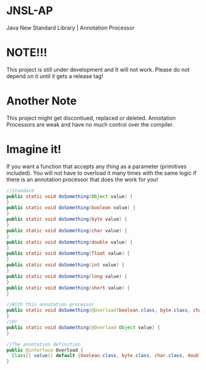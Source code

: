 # JNSL-AP
Java New Standard Library | Annotation Processor

# **NOTE!!!**
This project is still under development and It will not work.
Please do not depend on it until it gets a release tag! 

# **Another Note**
This project might get discontiued, replaced or deleted. Annotation Processors are weak and have no much control over the compiler.

# Imagine it!
If you want a function that accepts any thing as a parameter (primitives included).
You will not have to overload it many times with the same logic if there is an
annotation processor that does the work for you!


```java
//Standard
public static void doSomething(Object value) {
}
public static void doSomething(boolean value) {
}
public static void doSomething(byte value) {
}
public static void doSomething(char value) {
}
public static void doSomething(double value) {
}
public static void doSomething(float value) {
}
public static void doSomething(int value) {
}
public static void doSomething(long value) {
}
public static void doSomething(short value) {
}
```

```java
//With this annotation processor
public static void doSomething(@Overload(boolean.class, byte.class, char.class, double.class, float.class, int.class, long.class, short.class) Object value) {
}
//Or
public static void doSomething(@Overload Object value) {
}
```

```java
//The annotation definition
public @interface Overload {
  Class[] value() default {boolean.class, byte.class, char.class, double.class, float.class, int.class, long.class, short.class};
}
```
